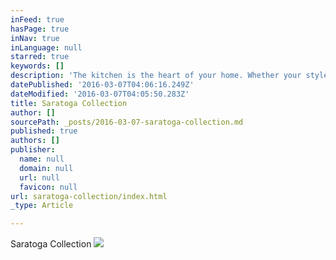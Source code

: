 ```yaml
---
inFeed: true
hasPage: true
inNav: true
inLanguage: null
starred: true
keywords: []
description: 'The kitchen is the heart of your home. Whether your style is sophisticated or rustic—or your color preference is for earthy neutrals, cheery brights, or gleaming white—you’ll find not only loads of inspiration but also practical ideas here from some of our favorite kitchens.'
datePublished: '2016-03-07T04:06:16.249Z'
dateModified: '2016-03-07T04:05:50.283Z'
title: Saratoga Collection
author: []
sourcePath: _posts/2016-03-07-saratoga-collection.md
published: true
authors: []
publisher:
  name: null
  domain: null
  url: null
  favicon: null
url: saratoga-collection/index.html
_type: Article

---
```

Saratoga Collection
![](https://the-grid-user-content.s3-us-west-2.amazonaws.com/e5b91fbf-f975-45c7-a3be-772cb6761d1e.jpg)